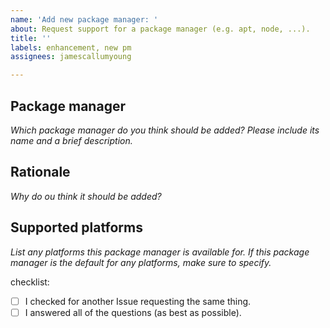 ```yaml
---
name: 'Add new package manager: '
about: Request support for a package manager (e.g. apt, node, ...).
title: ''
labels: enhancement, new pm
assignees: jamescallumyoung

---
```


## Package manager
_Which package manager do you think should be added?_
_Please include its name and a brief description._

## Rationale
_Why do ou think it should be added?_

## Supported platforms
_List any platforms this package manager is available for._
_If this package manager is the default for any platforms, make sure to specify._


checklist:
- [ ] I checked for another Issue requesting the same thing.
- [ ] I answered all of the questions (as best as possible).
